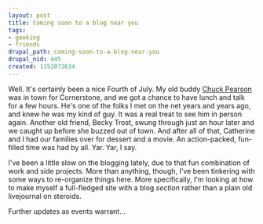 ```yaml
--- 
layout: post
title: Coming soon to a blog near you
tags: 
- geeking
- friends
drupal_path: coming-soon-to-a-blog-near-you
drupal_nid: 445
created: 1152072634
---
```

Well. It's certainly been a nice Fourth of July. My old buddy <a href="http://www.chuck-pearson.org/blog">Chuck Pearson</a> was in town for Cornerstone, and we got a chance to have lunch and talk for a few hours. He's one of the folks I met on the net years and years ago, and knew he was my kind of guy. It was a real treat to see him in person again. Another old friend, Becky Trost, swung through just an hour later and we caught up before she buzzed out of town. And after all of that, Catherine and I had our families over for dessert and a movie. An action-packed, fun-filled time was had by all. Yar. Yar, I say.



I've been a little slow on the blogging lately, due to that fun combination of work and side projects. More than anything, though, I've been tinkering with some ways to re-organize things here. More specifically, I'm looking at how to make myself a full-fledged site with a blog <i>section</i> rather than a plain old livejournal on steroids.



Further updates as events warrant...
